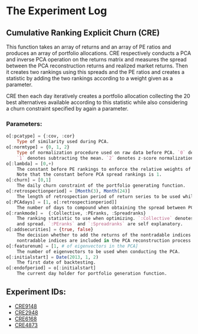 # The Experiment Log

## Cumulative Ranking Explicit Churn (CRE)

This function takes an array of returns and an array of PE ratios and produces an array of portfolio allocations. 
CRE respectively conducts a PCA and inverse PCA operation on the returns matrix and measures the spread 
between the PCA reconstruction returns and realized market returns. Then it creates two rankings using this 
spreads and the PE ratios and creates a statistic by adding the two rankings according to a weight given as a parameter.

CRE then each day iteratively creates a portfolio allocation collecting the 20 best alternatives available according to this 
statistic while also considering a churn constraint specified by again a parameter.

### Parameters:

```julia
o[:pcatype] = {:cov, :cor}
    Type of similarity used during PCA.
o[:normtype] = {0, 1, 2} 
    Type of normalization procedure used on raw data before PCA. `0` denotes no normalization. 
    `1` denotes subtracting the mean. `2` denotes z-score normalization. 
o[:lambda] = [0,+)
    The constant before PE rankings to enforce the relative weights of PCA spread and PE rankings. 
    Note that the constant before PCA spread rankings is 1. 
o[:churn] = [0,1]
    The daily churn constraint of the portfolio generating function.
o[:retrospectionperiod] = [Month(3), Month(24)]
    The length of retrospection period of return series to be used while doing PCA.
o[:PCAdays] = [1, o[:retrospectionperiod]]
    The number of days to compound when obtaining the spread between PCA reconstruction and market returns.
o[:rankmode] =  {:Collective, :PEranks, :Spreadranks}  
    The ranking statistic to use when optimizing. `:Collective` denotes the statistic obtained by using both PE
    and spread. `:PEranks` and `:Spreadranks` are self explanatory.
o[:addsecurities] = {true, false} 
    The decision whether to add the returns of the nontradable indices to the PCA analysis. If true, the 
    nontradable indices are included in the PCA reconstruction process but are disregarded during trading.
o[:featurenum] = [1, # of eigenvectors in the PCA]
    The number of eigenvectors to be used when conducting the PCA.  
o[:initialstart] = Date(2013, 1, 2)
    The first date of backtesting.
o[:endofperiod] = o[:initialstart]
    The current day holder for portfolio generation function. 
```
## Experiment IDs:

*   [CRE9148](https://github.com/ahmetumutdurmus/kareexperiments/blob/master/docs/src/CRE9148.md)  
*   [CRE2948](https://github.com/ahmetumutdurmus/kareexperiments/blob/master/docs/src/CRE2948.md)   
*   [CRE6168](https://github.com/ahmetumutdurmus/kareexperiments/blob/master/docs/src/CRE6168.md)   
*   [CRE4873](https://github.com/ahmetumutdurmus/kareexperiments/blob/master/docs/src/CRE4873.md)

